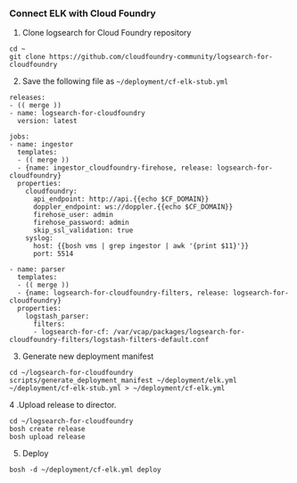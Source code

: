 ### Connect ELK with Cloud Foundry

1. Clone logsearch for Cloud Foundry repository
```
cd ~
git clone https://github.com/cloudfoundry-community/logsearch-for-cloudfoundry
```

2. Save the following file as `~/deployment/cf-elk-stub.yml`

```
releases:
- (( merge ))
- name: logsearch-for-cloudfoundry
  version: latest

jobs:
- name: ingestor
  templates:
  - (( merge ))
  - {name: ingestor_cloudfoundry-firehose, release: logsearch-for-cloudfoundry}
  properties:
    cloudfoundry:
      api_endpoint: http://api.{{echo $CF_DOMAIN}}
      doppler_endpoint: ws://doppler.{{echo $CF_DOMAIN}}
      firehose_user: admin
      firehose_password: admin
      skip_ssl_validation: true
    syslog:
      host: {{bosh vms | grep ingestor | awk '{print $11}'}}
      port: 5514

- name: parser
  templates:
  - (( merge ))
  - {name: logsearch-for-cloudfoundry-filters, release: logsearch-for-cloudfoundry}
  properties:
    logstash_parser:
      filters:
      - logsearch-for-cf: /var/vcap/packages/logsearch-for-cloudfoundry-filters/logstash-filters-default.conf
``` 

3. Generate new deployment manifest
```
cd ~/logsearch-for-cloudfoundry
scripts/generate_deployment_manifest ~/deployment/elk.yml ~/deployment/cf-elk-stub.yml > ~/deployment/cf-elk.yml
```

4 .Upload release to director.
```
cd ~/logsearch-for-cloudfoundry
bosh create release
bosh upload release
``` 

5. Deploy
```
bosh -d ~/deployment/cf-elk.yml deploy
```
